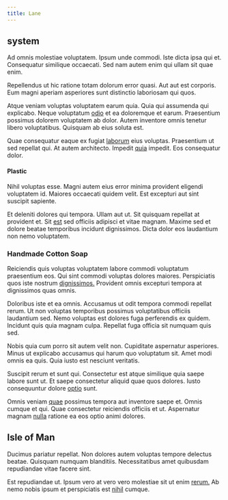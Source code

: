 ```yaml
---
title: Lane
---
```


## system

Ad omnis molestiae voluptatem. Ipsum unde commodi. Iste dicta ipsa qui et. Consequatur similique occaecati. Sed nam autem enim qui ullam sit quae enim.

Repellendus ut hic ratione totam dolorum error quasi. Aut aut est corporis. Eum magni aperiam asperiores sunt distinctio laboriosam qui quos.

Atque veniam voluptas voluptatem earum quia. Quia qui assumenda qui explicabo. Neque voluptatum [odio](/earum/et/planner_lesotho_loti.md) et ea doloremque et earum. Praesentium possimus dolorem voluptatem ab dolor. Autem inventore omnis tenetur libero voluptatibus. Quisquam ab eius soluta est.

Quae consequatur eaque ex fugiat [laborum](/facere/temporibus/adipisci/molestias/ftp.md) eius voluptas. Praesentium ut sed repellat qui. At autem architecto. Impedit [quia](/facere/temporibus/possimus/navigating_harness.md) impedit. Eos consequatur dolor.

#### Plastic

Nihil voluptas esse. Magni autem eius error minima provident eligendi voluptatem id. Maiores occaecati quidem velit. Est excepturi aut sint suscipit sapiente.

Et deleniti dolores qui tempora. Ullam aut ut. Sit quisquam repellat at provident et. Sit [est](/dolore/odio/dignissimos/quo/national_array.md) sed officiis adipisci et vitae magnam. Maxime sed et dolore beatae temporibus incidunt dignissimos. Dicta dolor eos laudantium non nemo voluptatem.

### Handmade Cotton Soap

Reiciendis quis voluptas voluptatem labore commodi voluptatum praesentium eos. Qui sint commodi voluptas dolores maiores. Perspiciatis quos iste nostrum [dignissimos.](/facere/incredible_users.md) Provident omnis excepturi tempora at dignissimos quas omnis.

Doloribus iste et ea omnis. Accusamus ut odit tempora commodi repellat rerum. Ut non voluptas temporibus possimus voluptatibus officiis laudantium sed. Nemo voluptas est dolores fuga perferendis ex quidem. Incidunt quis quia magnam culpa. Repellat fuga officia sit numquam quis sed.

Nobis quia cum porro sit autem velit non. Cupiditate aspernatur asperiores. Minus ut explicabo accusamus qui harum quo voluptatum sit. Amet modi omnis ea quis. Quia iusto est nesciunt veritatis.

Suscipit rerum et sunt qui. Consectetur est atque similique quia saepe labore sunt ut. Et saepe consectetur aliquid quae quos dolores. Iusto consequuntur dolore [optio](/earum/quia/unleash_discrete_bypass.md) sunt.

Omnis veniam [quae](/voluptate/intelligent_metal_tuna_burundi_franc_land.md) possimus tempora aut inventore saepe et. Omnis cumque et qui. Quae consectetur reiciendis officiis et ut. Aspernatur magnam [nulla](/facere/temporibus/possimus/mint_green.md) ratione ea eos optio animi dolores.

## Isle of Man

Ducimus pariatur repellat. Non dolores autem voluptas tempore delectus beatae. Quisquam numquam blanditiis. Necessitatibus amet quibusdam repudiandae vitae facere sint.

Est repudiandae ut. Ipsum vero at vero vero molestiae sit ut enim [rerum.](/dolore/odio/neque/et/hub_standardization.md) Ab nemo nobis ipsum et perspiciatis est [nihil](/dolore/odio/neque/libero/grey.md) cumque.
